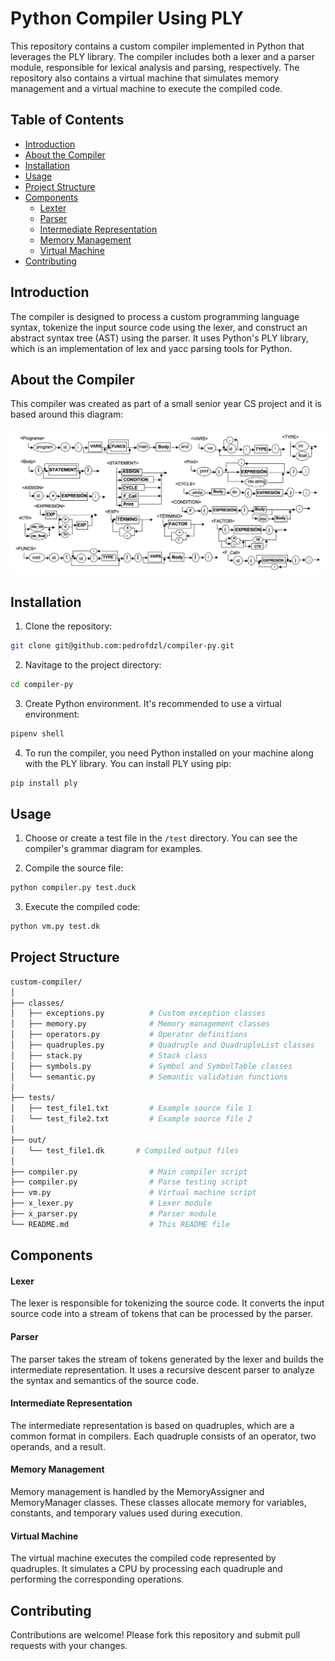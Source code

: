 # Python Compiler Using PLY

This repository contains a custom compiler implemented in Python that leverages the PLY library. The compiler includes both a lexer and a parser module, responsible for lexical analysis and parsing, respectively. The repository also contains a virtual machine that simulates memory management and a virtual machine to execute the compiled code.

## Table of Contents

- [Introduction](#introduction)
- [About the Compiler](#about-the-compiler)
- [Installation](#installation)
- [Usage](#usage)
- [Project Structure](#project-structure)
- [Components](#components)
    - [Lexter](#lexer)
    - [Parser](#parser)
    - [Intermediate Representation](#intermediate-representation)
    - [Memory Management](#memory-management)
    - [Virtual Machine](#virtual-machine)
- [Contributing](#contributing)

## Introduction

The compiler is designed to process a custom programming language syntax, tokenize the input source code using the lexer, and construct an abstract syntax tree (AST) using the parser. It uses Python's PLY library, which is an implementation of lex and yacc parsing tools for Python.

## About the Compiler

This compiler was created as part of a small senior year CS project and it is based around this diagram:

![Language Grammar Diagram](https://github.com/pedrofdzl/compiler-py/blob/ac4f42c0a7e8bb6fae1ccc99a7f4ec9250b9acba/Screenshot%202024-05-04%20at%202.41.19.png)

## Installation

1. Clone the repository:

```bash
git clone git@github.com:pedrofdzl/compiler-py.git
```

2. Navitage to the project directory:

```bash
cd compiler-py
```

3. Create Python environment. It's recommended to use a virtual environment:

```bash
pipenv shell
```

4. To run the compiler, you need Python installed on your machine along with the PLY library. You can install PLY using pip:

```bash
pip install ply
```

## Usage

1. Choose or create a test file in the `/test` directory. You can see the compiler's grammar diagram for examples.

2. Compile the source file:

```bash
python compiler.py test.duck
```

3. Execute the compiled code:

```bash
python vm.py test.dk
```

## Project Structure

```bash
custom-compiler/
│
├── classes/
│   ├── exceptions.py          # Custom exception classes
│   ├── memory.py              # Memory management classes
│   ├── operators.py           # Operator definitions
│   ├── quadruples.py          # Quadruple and QuadrupleList classes
│   ├── stack.py               # Stack class
│   ├── symbols.py             # Symbol and SymbolTable classes
│   └── semantic.py            # Semantic validation functions
│
├── tests/
│   ├── test_file1.txt         # Example source file 1
│   └── test_file2.txt         # Example source file 2
│
├── out/
│   └── test_file1.dk       # Compiled output files
│
├── compiler.py                # Main compiler script
├── compiler.py                # Parse testing script
├── vm.py                      # Virtual machine script
├── x_lexer.py                 # Lexer module
├── x_parser.py                # Parser module
└── README.md                  # This README file
```

## Components

#### Lexer

The lexer is responsible for tokenizing the source code. It converts the input source code into a stream of tokens that can be processed by the parser.

#### Parser

The parser takes the stream of tokens generated by the lexer and builds the intermediate representation. It uses a recursive descent parser to analyze the syntax and semantics of the source code.

#### Intermediate Representation

The intermediate representation is based on quadruples, which are a common format in compilers. Each quadruple consists of an operator, two operands, and a result.

#### Memory Management

Memory management is handled by the MemoryAssigner and MemoryManager classes. These classes allocate memory for variables, constants, and temporary values used during execution.

#### Virtual Machine

The virtual machine executes the compiled code represented by quadruples. It simulates a CPU by processing each quadruple and performing the corresponding operations.

## Contributing

Contributions are welcome! Please fork this repository and submit pull requests with your changes.